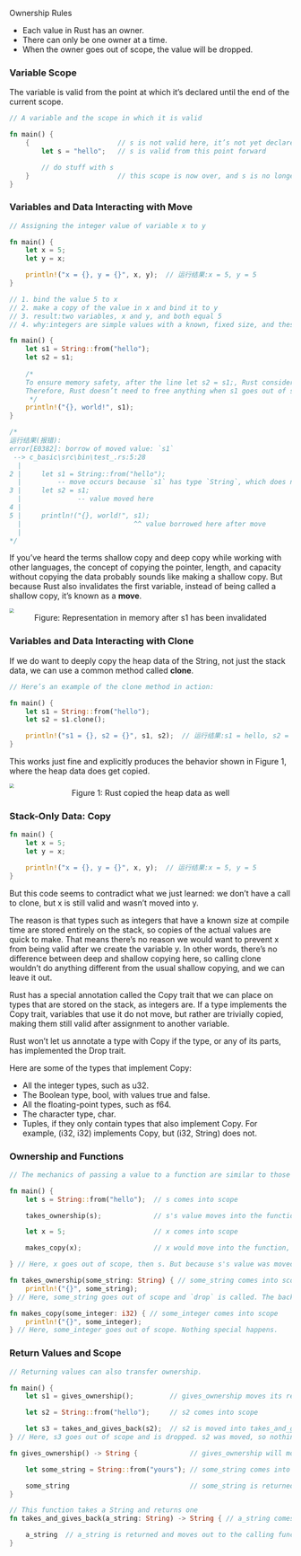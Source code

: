 Ownership Rules

* Each value in Rust has an owner.
* There can only be one owner at a time.
* When the owner goes out of scope, the value will be dropped.

### Variable Scope

The variable is valid from the point at which it’s declared until the end of the current scope. 

```rust
// A variable and the scope in which it is valid

fn main() {
    {                      // s is not valid here, it’s not yet declared
        let s = "hello";   // s is valid from this point forward

        // do stuff with s
    }                      // this scope is now over, and s is no longer valid
}
```


### Variables and Data Interacting with Move

```rust
// Assigning the integer value of variable x to y

fn main() {
    let x = 5;
    let y = x;

    println!("x = {}, y = {}", x, y);  // 运行结果:x = 5, y = 5
}

// 1. bind the value 5 to x
// 2. make a copy of the value in x and bind it to y
// 3. result:two variables, x and y, and both equal 5
// 4. why:integers are simple values with a known, fixed size, and these two 5 values are pushed onto the stack.
```

```rust
fn main() {
    let s1 = String::from("hello");
    let s2 = s1;
    
    /*
    To ensure memory safety, after the line let s2 = s1;, Rust considers s1 as no longer valid. 
    Therefore, Rust doesn’t need to free anything when s1 goes out of scope.
     */
    println!("{}, world!", s1);
}

/*
运行结果(报错):
error[E0382]: borrow of moved value: `s1`
 --> c_basic\src\bin\test_.rs:5:28
  |
2 |     let s1 = String::from("hello");
  |         -- move occurs because `s1` has type `String`, which does not implement the `Copy` trait
3 |     let s2 = s1;
  |              -- value moved here
4 |
5 |     println!("{}, world!", s1);
  |                            ^^ value borrowed here after move
  |
*/
```

If you’ve heard the terms shallow copy and deep copy while working with other languages, the concept of copying the pointer, length, and capacity without copying the data probably sounds like making a shallow copy. But because Rust also invalidates the first variable, instead of being called a shallow copy, it’s known as a **move**. 

<img src="img/String_move.jpg"  style="zoom:50%">

<center>Figure: Representation in memory after s1 has been invalidated</center>


### Variables and Data Interacting with Clone

If we do want to deeply copy the heap data of the String, not just the stack data, we can use a common method called **clone**.

```rust
// Here’s an example of the clone method in action:

fn main() {
    let s1 = String::from("hello");
    let s2 = s1.clone();

    println!("s1 = {}, s2 = {}", s1, s2);  // 运行结果:s1 = hello, s2 = hello
}
```

This works just fine and explicitly produces the behavior shown in Figure 1, where the heap data does get copied.

<img src="img/clone.jpg"  style="zoom:50%">

<center>Figure 1: Rust copied the heap data as well</center>


### Stack-Only Data: Copy

```rust
fn main() {
    let x = 5;
    let y = x;

    println!("x = {}, y = {}", x, y);  // 运行结果:x = 5, y = 5
}
```
But this code seems to contradict what we just learned: we don’t have a call to clone, but x is still valid and wasn’t moved into y.

The reason is that types such as integers that have a known size at compile time are stored entirely on the stack, so copies of the actual values are quick to make. That means there’s no reason we would want to prevent x from being valid after we create the variable y. In other words, there’s no difference between deep and shallow copying here, so calling clone wouldn’t do anything different from the usual shallow copying, and we can leave it out.

Rust has a special annotation called the Copy trait that we can place on types that are stored on the stack, as integers are. If a type implements the Copy trait, variables that use it do not move, but rather are trivially copied, making them still valid after assignment to another variable.

Rust won’t let us annotate a type with Copy if the type, or any of its parts, has implemented the Drop trait.

Here are some of the types that implement Copy:

* All the integer types, such as u32.
* The Boolean type, bool, with values true and false.
* All the floating-point types, such as f64.
* The character type, char.
* Tuples, if they only contain types that also implement Copy. For example, (i32, i32) implements Copy, but (i32, String) does not.


### Ownership and Functions

```rust
// The mechanics of passing a value to a function are similar to those when assigning a value to a variable. 

fn main() {
    let s = String::from("hello");  // s comes into scope

    takes_ownership(s);             // s's value moves into the function and so is no longer valid here

    let x = 5;                      // x comes into scope

    makes_copy(x);                  // x would move into the function, but i32 is Copy, so it's okay to still use x afterward

} // Here, x goes out of scope, then s. But because s's value was moved, nothing special happens.

fn takes_ownership(some_string: String) { // some_string comes into scope
    println!("{}", some_string);
} // Here, some_string goes out of scope and `drop` is called. The backing memory is freed.

fn makes_copy(some_integer: i32) { // some_integer comes into scope
    println!("{}", some_integer);
} // Here, some_integer goes out of scope. Nothing special happens.
```

### Return Values and Scope

```rust
// Returning values can also transfer ownership. 

fn main() {
    let s1 = gives_ownership();         // gives_ownership moves its return value into s1

    let s2 = String::from("hello");     // s2 comes into scope

    let s3 = takes_and_gives_back(s2);  // s2 is moved into takes_and_gives_back, which also moves its return value into s3
} // Here, s3 goes out of scope and is dropped. s2 was moved, so nothing happens. s1 goes out of scope and is dropped.

fn gives_ownership() -> String {             // gives_ownership will move its return value into the function that calls it

    let some_string = String::from("yours"); // some_string comes into scope

    some_string                              // some_string is returned and moves out to the calling function
}

// This function takes a String and returns one
fn takes_and_gives_back(a_string: String) -> String { // a_string comes into scope

    a_string  // a_string is returned and moves out to the calling function
}
```